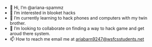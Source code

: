 - 👋 Hi, I’m @ariana-spammz
- 👀 I’m interested in blooket hacks
- 🌱 I’m currently learning to hack phones and computers with my twin brother.
- 💞️ I’m looking to collaborate on finding a way to hack game and get aroud there system.
- 📫 How to reach me email me at ariabarn9247@wsfcsstudents.net
<!---
ariana-spammz/ariana-spammz is a ✨ special ✨ repository because its `README.md` (this file) appears on your GitHub profile.
You can click the Preview link to take a look at your changes.
--->

